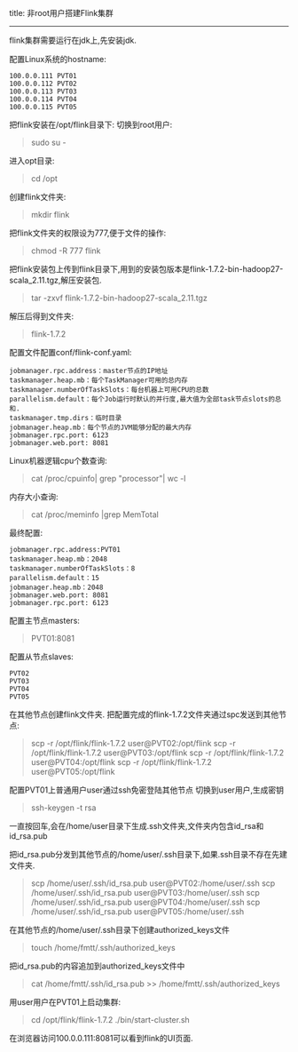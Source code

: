 title: 非root用户搭建Flink集群

---

flink集群需要运行在jdk上,先安装jdk.

配置Linux系统的hostname:
	
	100.0.0.111	PVT01
	100.0.0.112	PVT02
	100.0.0.113	PVT03
	100.0.0.114	PVT04
	100.0.0.115	PVT05


把flink安装在/opt/flink目录下:
切换到root用户:
> sudo su -

进入opt目录:
> cd /opt

创建flink文件夹:
> mkdir flink

把flink文件夹的权限设为777,便于文件的操作:
> chmod -R 777 flink

把flink安装包上传到flink目录下,用到的安装包版本是flink-1.7.2-bin-hadoop27-scala_2.11.tgz,解压安装包.
> tar -zxvf flink-1.7.2-bin-hadoop27-scala_2.11.tgz

解压后得到文件夹:
> flink-1.7.2

配置文件配置conf/flink-conf.yaml:

	jobmanager.rpc.address：master节点的IP地址 
	taskmanager.heap.mb：每个TaskManager可用的总内存 
	taskmanager.numberOfTaskSlots：每台机器上可用CPU的总数 
	parallelism.default：每个Job运行时默认的并行度,最大值为全部task节点slots的总和. 
	taskmanager.tmp.dirs：临时目录 
	jobmanager.heap.mb：每个节点的JVM能够分配的最大内存 
	jobmanager.rpc.port: 6123 
	jobmanager.web.port: 8081

Linux机器逻辑cpu个数查询:
> cat /proc/cpuinfo| grep "processor"| wc -l

内存大小查询:
> cat /proc/meminfo |grep MemTotal

最终配置:

    jobmanager.rpc.address:PVT01
    taskmanager.heap.mb：2048
    taskmanager.numberOfTaskSlots：8
    parallelism.default：15
    jobmanager.heap.mb：2048
    jobmanager.web.port: 8081
    jobmanager.rpc.port: 6123

配置主节点masters:
> PVT01:8081

配置从节点slaves:

	PVT02
	PVT03
	PVT04
	PVT05

在其他节点创建flink文件夹.
把配置完成的flink-1.7.2文件夹通过spc发送到其他节点:
> scp -r /opt/flink/flink-1.7.2 user@PVT02:/opt/flink
> scp -r /opt/flink/flink-1.7.2 user@PVT03:/opt/flink
> scp -r /opt/flink/flink-1.7.2 user@PVT04:/opt/flink
> scp -r /opt/flink/flink-1.7.2 user@PVT05:/opt/flink

配置PVT01上普通用户user通过ssh免密登陆其他节点
切换到user用户,生成密钥
> ssh-keygen -t rsa

一直按回车,会在/home/user目录下生成.ssh文件夹,文件夹内包含id_rsa和id_rsa.pub

把id_rsa.pub分发到其他节点的/home/user/.ssh目录下,如果.ssh目录不存在先建文件夹.
> scp /home/user/.ssh/id_rsa.pub user@PVT02:/home/user/.ssh
> scp /home/user/.ssh/id_rsa.pub user@PVT03:/home/user/.ssh
> scp /home/user/.ssh/id_rsa.pub user@PVT04:/home/user/.ssh
> scp /home/user/.ssh/id_rsa.pub user@PVT05:/home/user/.ssh

在其他节点的/home/user/.ssh目录下创建authorized_keys文件
> touch /home/fmtt/.ssh/authorized_keys

把id_rsa.pub的内容追加到authorized_keys文件中
> cat /home/fmtt/.ssh/id_rsa.pub  >> /home/fmtt/.ssh/authorized_keys

用user用户在PVT01上启动集群:
> cd /opt/flink/flink-1.7.2
> ./bin/start-cluster.sh

在浏览器访问100.0.0.111:8081可以看到flink的UI页面.